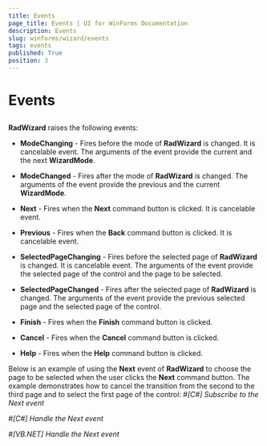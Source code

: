 ```yaml
---
title: Events
page_title: Events | UI for WinForms Documentation
description: Events
slug: winforms/wizard/events
tags: events
published: True
position: 3
---
```


# Events



## 

__RadWizard__ raises the following events:

* __ModeChanging__ - Fires before the mode of __RadWizard__ is changed. It is cancelable event.
		  	The arguments of the event provide the current and the next __WizardMode__.
		  

* __ModeChanged__ - Fires after the mode of __RadWizard__ is changed.
		  	The arguments of the event provide the previous and the current __WizardMode__.
		  

* __Next__ - Fires when the __Next__ command button is clicked. It is cancelable event.
		  

* __Previous__ - Fires when the __Back__ command button is clicked. It is cancelable event.
		  

* __SelectedPageChanging__ - Fires before the selected page of __RadWizard__ is changed. It is cancelable event.
		  	The arguments of the event provide the selected page of the control and the page to be selected.
		  

* __SelectedPageChanged__ - Fires after the selected page of __RadWizard__ is changed. 
		  	The arguments of the event provide the previous selected page and the selected page of the control.
		  

* __Finish__ - Fires when the __Finish__ command button is clicked.
		  

* __Cancel__ - Fires when the __Cancel__ command button is clicked.
		  

* __Help__ - Fires when the __Help__ command button is clicked.
		  

Below is an example of using the __Next__ event of __RadWizard__ to choose the page to be selected when the 
			user clicks the __Next__ command button. The example demonstrates how to cancel the transition from the second to the third page 
			and to select the first page of the control:
		#_[C#] Subscribe to the Next event_

	

#_[C#] Handle the Next event_

	

#_[VB.NET] Handle the Next event_

	


